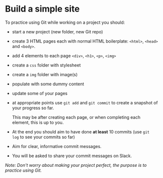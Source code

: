 # Build a simple site

To practice using Git while working on a project you should:

- start a new project (new folder, new Git repo)
- create 3 HTML pages each with normal HTML boilerplate: `<html>`, `<head>` and `<body>`.
- add 4 elements to each page `<div>`, `<h1>`, `<p>`, `<img>`
- create a `css` folder with stylesheet
- create a `img` folder with image(s)
- populate with some dummy content
- update some of your pages
- at appropriate points use `git add` and `git commit` to create a snapshot of your progress so far.

	This may be after creating each page, or when completing each element, this is up to you.
- At the end you should aim to have done **at least** 10 commits (use `git log` to see your commits so far)
- Aim for clear, informative commit messages.
- You will be asked to share your commit messages on Slack.

*Note: Don't worry about making your project perfect, the purpose is to practice using Git.*
